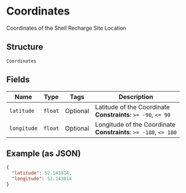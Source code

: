 
# Coordinates

Coordinates of the Shell Recharge Site Location

## Structure

`Coordinates`

## Fields

| Name | Type | Tags | Description |
|  --- | --- | --- | --- |
| `latitude` | `float` | Optional | Latitude of the Coordinate<br>**Constraints**: `>= -90`, `<= 90` |
| `longitude` | `float` | Optional | Longitude of the Coordinate<br>**Constraints**: `>= -180`, `<= 180` |

## Example (as JSON)

```json
{
  "latitude": 52.143814,
  "longitude": 52.143814
}
```

